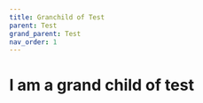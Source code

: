 ```yaml
---
title: Granchild of Test
parent: Test
grand_parent: Test
nav_order: 1
---
```


# I am a grand child of test
